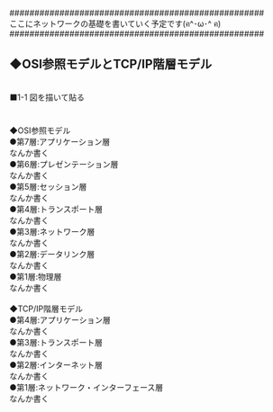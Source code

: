 ###################################################<br />
ここにネットワークの基礎を書いていく予定です(ฅ^･ω･^ ฅ)<br />
###################################################<br />
<h2>◆OSI参照モデルとTCP/IP階層モデル</h2><br />
⬛1-1 図を描いて貼る<br />
<br />
<br />
◆OSI参照モデル<br />
●第7層:アプリケーション層<br />
なんか書く<br />
●第6層:プレゼンテーション層<br />
なんか書く<br />
●第5層:セッション層<br />
なんか書く<br />
●第4層:トランスポート層<br />
なんか書く<br />
●第3層:ネットワーク層<br />
なんか書く<br />
●第2層:データリンク層<br />
なんか書く<br />
●第1層:物理層<br />
なんか書く<br />
<br />
◆TCP/IP階層モデル<br />
●第4層:アプリケーション層<br />
なんか書く<br />
●第3層:トランスポート層<br />
なんか書く<br />
●第2層:インターネット層<br />
なんか書く<br />
●第1層:ネットワーク・インターフェース層<br />
なんか書く<br />
